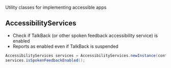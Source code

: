 Utility classes for implementing accessible apps

## AccessibilityServices
- Check if TalkBack (or other spoken feedback accessibility service) is enabled
- Reports as enabled even if TalkBack is suspended

```java
AccessibilityServices services = AccessibilityServices.newInstance(context);
services.isSpokenFeedbackEnabled();
```

